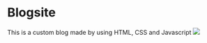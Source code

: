 # Blogsite
This is a custom blog made by using HTML, CSS and Javascript
![](https://www.pngitem.com/pimgs/m/297-2978988_blogging-and-content-the-transparent-blog-png-png.png)
